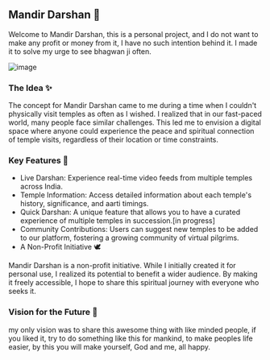 ## Mandir Darshan 🙏
Welcome to Mandir Darshan, this is a personal project, and I do not want to make any profit or money from it, I have no such intention behind it. I made it to solve my urge to see bhagwan ji often.

![image](https://github.com/user-attachments/assets/f355a65b-7fa1-416c-927e-6831f25b7862)

### The Idea ✨
The concept for Mandir Darshan came to me during a time when I couldn't physically visit temples as often as I wished. I realized that in our fast-paced world, many people face similar challenges. This led me to envision a digital space where anyone could experience the peace and spiritual connection of temple visits, regardless of their location or time constraints.

### Key Features 🌟
- Live Darshan: Experience real-time video feeds from multiple temples across India.
- Temple Information: Access detailed information about each temple's history, significance, and aarti timings.
- Quick Darshan: A unique feature that allows you to have a curated experience of multiple temples in succession.[in progress]
- Community Contributions: Users can suggest new temples to be added to our platform, fostering a growing community of virtual pilgrims.
- A Non-Profit Initiative 🕊️

Mandir Darshan is a non-profit initiative. While I initially created it for personal use, I realized its potential to benefit a wider audience. By making it freely accessible, I hope to share this spiritual journey with everyone who seeks it.

### Vision for the Future 🌅
my only vision was to share this awesome thing with like minded people, if you liked it, try to do something like this for mankind, to make peoples life easier, by this you will make yourself, God and me, all happy.
